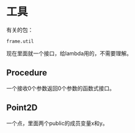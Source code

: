 # 工具

有关的包：
```
frame.util
```

现在里面就一个接口，给lambda用的，不需要理解。

## Procedure

一个接收0个参数返回0个参数的函数式接口。

## Point2D

一个点，里面两个public的成员变量x和y。